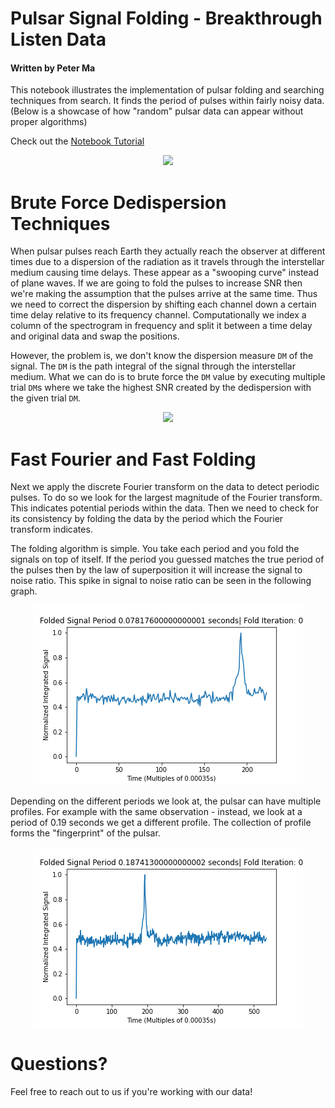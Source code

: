 # Pulsar Signal Folding - Breakthrough Listen Data

#### Written by Peter Ma
This notebook illustrates the implementation of pulsar folding and searching techniques from search. It finds the period of pulses within fairly noisy data. (Below is a showcase of how "random" pulsar data can appear without proper algorithms)

Check out the [Notebook Tutorial](Pulsar_DedisperseV3.ipynb)

<p align="center"> 
    <img src="https://github.com/PetchMa/pulsar_notebooks/blob/master/assets/FAST_folding.gif?raw=true">
</p>

# Brute Force Dedispersion Techniques 
When pulsar pulses reach Earth they actually reach the observer at different times due to a dispersion of the radiation as it travels through the interstellar medium causing time delays. These appear as a "swooping curve" instead of plane waves. If we are going to fold the pulses to increase SNR then we're making the assumption that the pulses arrive at the same time. Thus we need to correct the dispersion by shifting each channel down a certain time delay relative to its frequency channel. Computationally we index a column of the spectrogram in frequency and split it between a time delay and original data and swap the positions.

However, the problem is, we don't know the dispersion measure `DM` of the signal. The `DM` is the path integral of the signal through the interstellar medium. What we can do is to brute force the `DM` value by executing multiple trial `DM`s where we take the highest SNR created by the dedispersion with the given trial `DM`.

<p align="center"> 
    <img src="https://astronomy.swin.edu.au/cms/cpg15x/albums/scaled_cache/wonderpulse-400x309.jpg">
</p>

# Fast Fourier and Fast Folding

Next we apply the discrete Fourier transform on the data to detect periodic pulses. To do so we look for the largest magnitude of the Fourier transform. This indicates potential periods within the data. Then we need to check for its consistency by folding the data by the period which the Fourier transform indicates.

The folding algorithm is simple. You take each period and you fold the signals on top of itself. If the period you guessed matches the true period of the pulses then by the law of superposition it will increase the signal to noise ratio. This spike in signal to noise ratio can be seen in the following graph.

<p align="center"> 
    <img src="https://github.com/PetchMa/Pulsar_Folding/blob/master/assets/CAN_2.gif?raw=true">
</p>

Depending on the different periods we look at, the pulsar can have multiple profiles. For example with the same observation - instead, we look at a period of 0.19 seconds we get a different profile. The collection of profile forms the "fingerprint" of the pulsar. 

<p align="center"> 
    <img src="https://github.com/PetchMa/Pulsar_Folding/blob/master/assets/can_3.gif?raw=true">
</p>

# Questions?
Feel free to reach out to us if you're working with our data!
